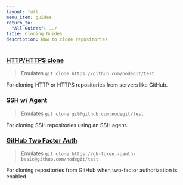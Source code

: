 ```yaml
---
layout: full
menu_item: guides
return_to:
  "All Guides": ../
title: Cloning Guides
description: How to clone repositories
---
```


### [HTTP/HTTPS clone](http/)

  > Emulates `git clone https://github.com/nodegit/test`

  For cloning HTTP or HTTPS repositories from servers like GitHub.

### [SSH w/ Agent](ssh-with-agent/)

  > Emulates `git clone git@github.com:nodegit/test`

  For cloning SSH repositories using an SSH agent.

### [GitHub Two Factor Auth](gh-two-factor/)

  > Emulates `git clone https://gh-token:-oauth-basic@github.com/nodegit/test`

  For cloning repositories from GitHub when two-factor authorization is
  enabled.
